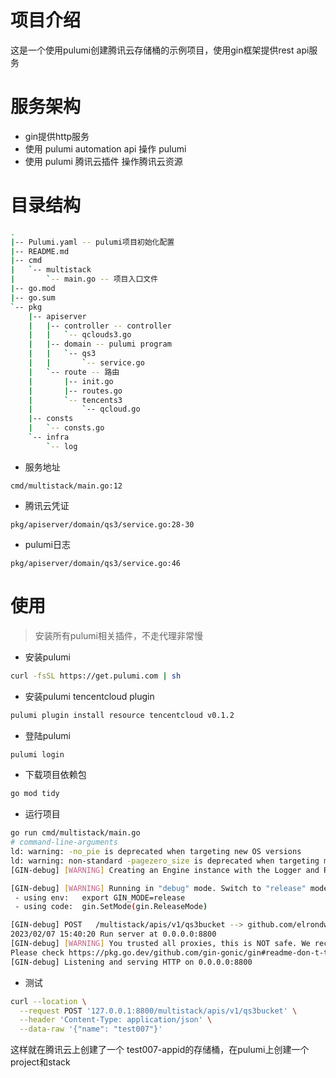 # 项目介绍

这是一个使用pulumi创建腾讯云存储桶的示例项目，使用gin框架提供rest api服务

# 服务架构

- gin提供http服务
- 使用 pulumi automation api 操作 pulumi
- 使用 pulumi 腾讯云插件 操作腾讯云资源

# 目录结构

```bash
.
|-- Pulumi.yaml -- pulumi项目初始化配置
|-- README.md
|-- cmd
|   `-- multistack
|       `-- main.go -- 项目入口文件
|-- go.mod
|-- go.sum
`-- pkg
    |-- apiserver
    |   |-- controller -- controller
    |   |   `-- qclouds3.go
    |   |-- domain -- pulumi program
    |   |   `-- qs3
    |   |       `-- service.go
    |   `-- route -- 路由
    |       |-- init.go
    |       |-- routes.go
    |       `-- tencents3
    |           `-- qcloud.go
    |-- consts
    |   `-- consts.go
    `-- infra
        `-- log
```

- 服务地址

`cmd/multistack/main.go:12`

- 腾讯云凭证

`pkg/apiserver/domain/qs3/service.go:28-30`

- pulumi日志

`pkg/apiserver/domain/qs3/service.go:46`

# 使用

> 安装所有pulumi相关插件，不走代理非常慢

- 安装pulumi

```bash
curl -fsSL https://get.pulumi.com | sh
```

- 安装pulumi tencentcloud plugin

```bash
pulumi plugin install resource tencentcloud v0.1.2
```

- 登陆pulumi

```bash
pulumi login
```

- 下载项目依赖包

```bash
go mod tidy
```

- 运行项目

```bash
go run cmd/multistack/main.go
# command-line-arguments
ld: warning: -no_pie is deprecated when targeting new OS versions
ld: warning: non-standard -pagezero_size is deprecated when targeting macOS 13.0 or later
[GIN-debug] [WARNING] Creating an Engine instance with the Logger and Recovery middleware already attached.

[GIN-debug] [WARNING] Running in "debug" mode. Switch to "release" mode in production.
 - using env:   export GIN_MODE=release
 - using code:  gin.SetMode(gin.ReleaseMode)

[GIN-debug] POST   /multistack/apis/v1/qs3bucket --> github.com/elrondwong/multistack-example/pkg/apiserver/controller.(*Qclouds3Controller).CreateBucket-fm (5 handlers)
2023/02/07 15:40:20 Run server at 0.0.0.0:8800
[GIN-debug] [WARNING] You trusted all proxies, this is NOT safe. We recommend you to set a value.
Please check https://pkg.go.dev/github.com/gin-gonic/gin#readme-don-t-trust-all-proxies for details.
[GIN-debug] Listening and serving HTTP on 0.0.0.0:8800
```

- 测试

```bash
curl --location \
  --request POST '127.0.0.1:8800/multistack/apis/v1/qs3bucket' \
  --header 'Content-Type: application/json' \
  --data-raw '{"name": "test007"}'
```

这样就在腾讯云上创建了一个 test007-appid的存储桶，在pulumi上创建一个project和stack
